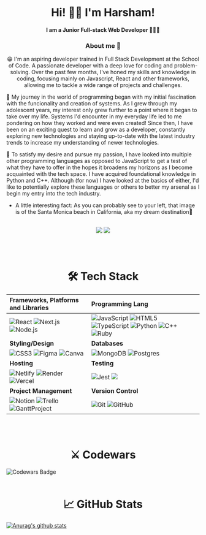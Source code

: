 <h1 align="center">    Hi! 👋🏼   I'm Harsham!  </h1>
<h4 align="center" >   I am a Junior Full-stack Web Developer 👨🏽‍💻 </h4>
<h3 align="center">  About me 🚀   </h3>
<p align="center" > 😁 I'm an aspiring developer trained in Full Stack Development at the School of Code. A passionate developer with a deep love for coding and problem-solving. Over the past few months, I've honed my skills and knowledge in coding, focusing mainly on Javascript, React and other frameworks, allowing me to tackle a wide range of projects and challenges.

🚀 My journey in the world of programming began with my initial fascination with the funcionality and creation of systems. As I grew through my adolescent years, my interest only grew further to a point where it began to take over my life. Systems I'd encounter in my everyday life led to me pondering on how they worked and were even created! Since then, I have been on an exciting quest to learn and grow as a developer, constantly exploring new technologies and staying up-to-date with the latest industry trends to increase my understanding of newer technologies.

🤔 To satisfy my desire and pursue my passion, I have looked into multiple other programming languages as opposed to JavaScript to get a test of what they have to offer in the hopes it broadens my horizons as I become acquainted with the tech space. I have acquired foundational knowledge in Python and C++. Although (for now) I have looked at the basics of either, I'd like to potentially explore these languages or others to better my arsenal as I begin my entry into the tech industry.

- A little interesting fact: As you can probably see to your left, that image is of the Santa Monica beach in California, aka my dream destination🤩
</p>
<br>

<div align="center"> 
  <a href="https://www.harshamlatif.com/" target="_blank"><img src="https://img.shields.io/badge/-my_Portfolio-5551E3?style=for-the-badge&logo=ko-f&logoColor=white" target="_blank"></a>
  <a href="https://www.linkedin.com/in/h4rsham/" target="_blank"><img src="https://img.shields.io/badge/-LinkedIn-%230077B5?style=for-the-badge&logo=linkedin&logoColor=white" target="_blank"></a> 
 </div>
<br><br>

<br>

<h1 align="center">🛠 Tech Stack</h1>
<div align="center">

| **Frameworks, Platforms and Libraries**  | Programming Lang |
| :--- | :--- |
| <img src="https://img.shields.io/badge/react-%2320232a.svg?style=for-the-badge&logo=react&logoColor=%2361DAFB" alt="React"> <img src="https://img.shields.io/badge/Next-black?style=for-the-badge&logo=next.js&logoColor=white" alt="Next.js"> <img   src="https://img.shields.io/badge/node.js-6DA55F?style=for-the-badge&logo=node.js&logoColor=white" alt="Node.js"> |   <img src="https://img.shields.io/badge/javascript-%23323330.svg?style=for-the-badge&logo=javascript&logoColor=%23F7DF1E" alt="JavaScript"> <img src="https://img.shields.io/badge/html5-%23E34F26.svg?style=for-the-badge&logo=html5&logoColor=white" alt="HTML5"> <img src="https://img.shields.io/badge/typescript-%23007ACC.svg?style=for-the-badge&logo=typescript&logoColor=white" alt="TypeScript"> <img     src="https://img.shields.io/badge/-Python-%23F7D839?style=for-the-badge&logo=python&logoColor=white" alt="Python"> <img     src="https://img.shields.io/badge/-C%2B%2B-%2300599C?style=for-the-badge&logo=c%2B%2B&logoColor=white" alt="C++"> <img   src="https://img.shields.io/badge/-Ruby-%23CC342D?style=for-the-badge&logo=ruby&logoColor=white" alt="Ruby">
| **Styling/Design** | **Databases** |
| <img src="https://img.shields.io/badge/css3-%231572B6.svg?style=for-the-badge&logo=css3&logoColor=white" alt="CSS3"> <img src="https://img.shields.io/badge/figma-%23F24E1E.svg?style=for-the-badge&logo=figma&logoColor=white" alt="Figma"> <img src="https://img.shields.io/badge/Canva-%2300C4CC.svg?style=for-the-badge&logo=Canva&logoColor=white" alt="Canva">|   <img src="https://img.shields.io/badge/MongoDB-%234ea94b.svg?style=for-the-badge&logo=mongodb&logoColor=white" alt="MongoDB">   <img src="https://img.shields.io/badge/postgres-%23316192.svg?style=for-the-badge&logo=postgresql&logoColor=white" alt="Postgres">|
| **Hosting** | **Testing**|
|   <img src="https://img.shields.io/badge/netlify-%23000000.svg?style=for-the-badge&logo=netlify&logoColor=#00C7B7" alt="Netlify"> <img src="https://img.shields.io/badge/Render-%46E3B7.svg?style=for-the-badge&logo=render&logoColor=white" alt="Render"> <img src="https://img.shields.io/badge/-Vercel-black?style=for-the-badge&logo=vercel&logoColor=white" alt="Vercel"> |  <img       src="https://img.shields.io/badge/-jest-%23C21325?style=for-the-badge&logo=jest&logoColor=white" alt="Jest"> <img         src="https://img.shields.io/badge/-TestingLibrary-%23E33332?style=for-the-badge&logo=testing-library&logoColor=white"> |
| **Project Management** | **Version Control**|
|  <img src="https://img.shields.io/badge/Notion-000000?style=for-the-badge&logo=notion&logoColor=white" alt="Notion"> <img src="https://img.shields.io/badge/Trello-%23026AA7.svg?style=for-the-badge&logo=Trello&logoColor=white" alt="Trello"> <img   src="https://img.shields.io/badge/-GanttProject-%23333333?style=for-the-badge&logo=ganttproject&logoColor=white" alt="GanttProject"> | <img src="https://img.shields.io/badge/Git-F05032.svg?style=for-the-badge&logo=Git&logoColor=white" alt="Git" alt="Git"> <img src="https://img.shields.io/badge/github-%23121011.svg?style=for-the-badge&logo=github&logoColor=white" alt="GitHub">|
     
</div>


<br><br>


<h1 align="center">⚔️ Codewars</h1>

![Codewars Badge](https://github.r2v.ch/codewars?user=h4rsham&stroke=blue)
<br>
<br>

<h1 align="center">📈 GitHub Stats</h1>

[![Anurag's github stats](https://github-readme-stats.vercel.app/api?username=h4rsham)](https://github.com/h4rsham)

<br>
<br>
<br>

<!--
**h4rsham/h4rsham** is a ✨ _special_ ✨ repository because its `README.md` (this file) appears on your GitHub profile.

Here are some ideas to get you started:

- 🔭 I’m currently working on ...
- 🌱 I’m currently learning ...
- 👯 I’m looking to collaborate on ...
- 🤔 I’m looking for help with ...
- 💬 Ask me about ...
- 📫 How to reach me: ...
- 😄 Pronouns: ...
- ⚡ Fun fact: ...
-->
